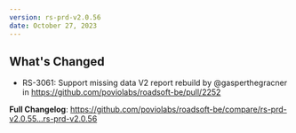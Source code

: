 ```yaml
---
version: rs-prd-v2.0.56
date: October 27, 2023
---
```


## What's Changed
* RS-3061: Support missing data V2 report rebuild by @gasperthegracner in https://github.com/poviolabs/roadsoft-be/pull/2252


**Full Changelog**: https://github.com/poviolabs/roadsoft-be/compare/rs-prd-v2.0.55...rs-prd-v2.0.56